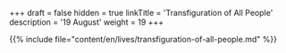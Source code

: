 +++
draft = false
hidden = true
linkTitle = 'Transfiguration of All People'
description = '19 August'
weight = 19
+++

{{% include file="content/en/lives/transfiguration-of-all-people.md" %}}
